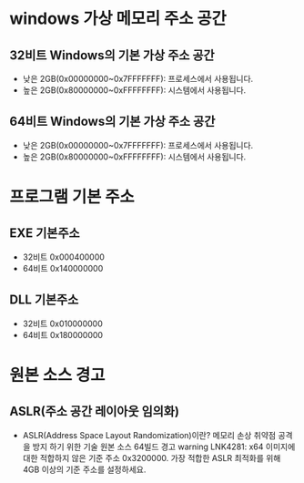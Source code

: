 # windows 가상 메모리 주소 공간

## 32비트 Windows의 기본 가상 주소 공간
- 낮은 2GB(0x00000000~0x7FFFFFFF): 프로세스에서 사용됩니다.
- 높은 2GB(0x80000000~0xFFFFFFFF): 시스템에서 사용됩니다.

## 64비트 Windows의 기본 가상 주소 공간
- 낮은 2GB(0x00000000~0x7FFFFFFF): 프로세스에서 사용됩니다.
- 높은 2GB(0x80000000~0xFFFFFFFF): 시스템에서 사용됩니다.



# 프로그램 기본 주소

## EXE 기본주소
- 32비트 0x000400000 
- 64비트 0x140000000

## DLL 기본주소
- 32비트 0x010000000 
- 64비트 0x180000000



# 원본 소스 경고

## ASLR(주소 공간 레이아웃 임의화)
- ASLR(Address Space Layout Randomization)이란? 메모리 손상 취약점 공격을 방지 하기 위한 기술
  원본 소스 64빌드 경고
  warning LNK4281: x64 이미지에 대한 적합하지 않은 기준 주소 0x3200000. 가장 적합한 ASLR 최적화를 위해 4GB 이상의 기준 주소를 설정하세요.




